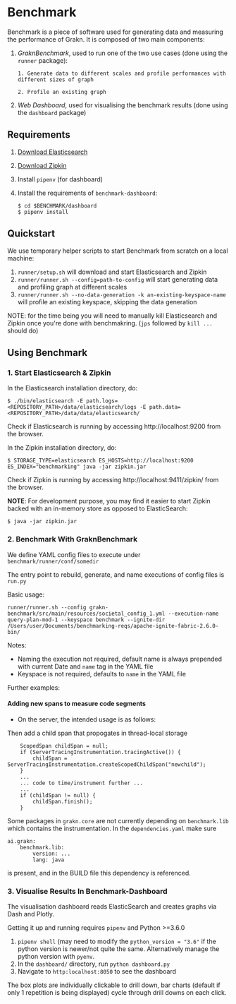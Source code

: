 # Benchmark

Benchmark is a piece of software used for generating data and measuring the performance of Grakn. It is composed of two main components:

1. *GraknBenchmark*, used to run one of the two use cases (done using the `runner` package):

       1. Generate data to different scales and profile performances with different sizes of graph

       2. Profile an existing graph
2. *Web Dashboard*, used for visualising the benchmark results (done using the `dashboard` package)

## Requirements

1. [Download Elasticsearch](https://www.elastic.co/guide/en/elasticsearch/reference/6.3/zip-targz.html)

2. [Download Zipkin](https://github.com/openzipkin/zipkin/blob/master/zipkin-server/README.md)

3. Install `pipenv` (for dashboard)

4. Install the requirements of `benchmark-dashboard`: 

   ```
   $ cd $BENCHMARK/dashboard
   $ pipenv install
   ```

## Quickstart

We use temporary helper scripts to start Benchmark from scratch on a local machine:

 1. `runner/setup.sh` will download and start Elasticsearch and Zipkin
 2. `runner/runner.sh --config=path-to-config` will start generating data and profiling graph at different scales
 3. `runner/runner.sh --no-data-generation -k an-existing-keyspace-name` will profile an existing keyspace, skipping the data generation

NOTE: for the time being you will need to manually kill Elasticsearch and Zipkin once you're done with benchmakring. (`jps` followed by `kill ...` should do)

## Using Benchmark

### 1. Start Elasticsearch & Zipkin

In the Elasticsearch installation directory, do:
```
$ ./bin/elasticsearch -E path.logs=<REPOSITORY_PATH>/data/elasticsearch/logs -E path.data=<REPOSITORY_PATH>/data/data/elasticsearch/
```

Check if Elasticsearch is running by accessing http://localhost:9200 from the browser.

In the Zipkin installation directory, do:

```
$ STORAGE_TYPE=elasticsearch ES_HOSTS=http://localhost:9200 ES_INDEX="benchmarking" java -jar zipkin.jar
```
Check if Zipkin is running by accessing http://localhost:9411/zipkin/ from the browser.

**NOTE**: For development purpose, you may find it easier to start Zipkin backed with an in-memory store as opposed to ElasticSearch:

```
$ java -jar zipkin.jar
```



### 2. Benchmark With GraknBenchmark

We define YAML config files to execute under `benchmark/runner/conf/somedir`

The entry point to rebuild, generate, and name executions of config files is `run.py`

Basic usage:

`runner/runner.sh --config grakn-benchmark/src/main/resources/societal_config_1.yml --execution-name query-plan-mod-1 --keyspace benchmark --ignite-dir /Users/user/Documents/benchmarking-reqs/apache-ignite-fabric-2.6.0-bin/`

Notes:

- Naming the execution not required, default name is always prepended with current Date and `name` tag in the YAML file
- Keyspace is not required, defaults to `name` in the YAML file

Further examples:

#### Adding new spans to measure code segments

- On the server, the intended usage is as follows:

Then add a child span that propogates in thread-local storage

```
    ScopedSpan childSpan = null;
    if (ServerTracingInstrumentation.tracingActive()) {
        childSpan = ServerTracingInstrumentation.createScopedChildSpan("newchild");
    }
    ...
    ... code to time/instrument further ...
    ...
    if (childSpan != null) {
        childSpan.finish();
    }
```

Some packages in `grakn.core` are not currently depending on `benchmark.lib` which contains the instrumentation.
In the `dependencies.yaml` make sure

```
ai.grakn:
    benchmark.lib:
        version: ...
        lang: java
```

is present, and in the BUILD file this dependency is referenced.



### 3. Visualise Results In Benchmark-Dashboard

The visualisation dashboard reads ElasticSearch and creates graphs via Dash and Plotly.

Getting it up and running requires `pipenv` and Python >=3.6.0

1. `pipenv shell` (may need to modify the `python_version = "3.6"` if the python version is newer/not quite the same. Alternatively manage the python version with `pyenv`.
2. In the `dashboard/` directory, run `python dashboard.py`
3. Navigate to `http:localhost:8050` to see the dashboard

The box plots are individually clickable to drill down, bar charts (default if only 1 repetition is being displayed) cycle through drill downs on each click.


